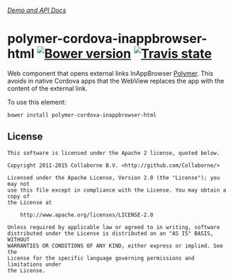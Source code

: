 _[Demo and API Docs](http://collaborne.github.io/polymer-cordova-inappbrowser-html)_


polymer-cordova-inappbrowser-html [![Bower version](https://badge.fury.io/bo/polymer-cordova-inappbrowser-html.svg)](http://badge.fury.io/bo/polymer-cordova-inappbrowser-html) [![Travis state](https://travis-ci.org/Collaborne/polymer-cordova-inappbrowser-html.svg?branch=master)](https://travis-ci.org/Collaborne/polymer-cordova-inappbrowser-html)
=========

Web component that opens external links InAppBrowser [Polymer](https://www.polymer-project.org). This avoids in native Cordova apps that the
WebView replaces the app with the content of the external link.

To use this element:

`bower install polymer-cordova-inappbrowser-html`


## License

    This software is licensed under the Apache 2 license, quoted below.

    Copyright 2011-2015 Collaborne B.V. <http://github.com/Collaborne/>

    Licensed under the Apache License, Version 2.0 (the "License"); you may not
    use this file except in compliance with the License. You may obtain a copy of
    the License at

        http://www.apache.org/licenses/LICENSE-2.0

    Unless required by applicable law or agreed to in writing, software
    distributed under the License is distributed on an "AS IS" BASIS, WITHOUT
    WARRANTIES OR CONDITIONS OF ANY KIND, either express or implied. See the
    License for the specific language governing permissions and limitations under
    the License.
    